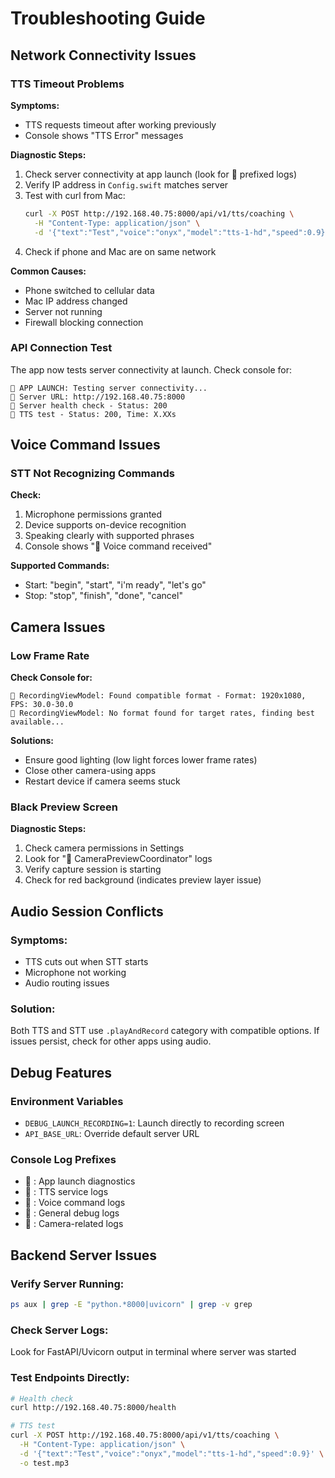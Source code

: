 # Troubleshooting Guide

## Network Connectivity Issues

### TTS Timeout Problems

**Symptoms:**
- TTS requests timeout after working previously
- Console shows "TTS Error" messages

**Diagnostic Steps:**
1. Check server connectivity at app launch (look for 🚀 prefixed logs)
2. Verify IP address in `Config.swift` matches server
3. Test with curl from Mac: 
   ```bash
   curl -X POST http://192.168.40.75:8000/api/v1/tts/coaching \
     -H "Content-Type: application/json" \
     -d '{"text":"Test","voice":"onyx","model":"tts-1-hd","speed":0.9}'
   ```
4. Check if phone and Mac are on same network

**Common Causes:**
- Phone switched to cellular data
- Mac IP address changed
- Server not running
- Firewall blocking connection

### API Connection Test

The app now tests server connectivity at launch. Check console for:
```
🚀 APP LAUNCH: Testing server connectivity...
🚀 Server URL: http://192.168.40.75:8000
🚀 Server health check - Status: 200
🚀 TTS test - Status: 200, Time: X.XXs
```

## Voice Command Issues

### STT Not Recognizing Commands

**Check:**
1. Microphone permissions granted
2. Device supports on-device recognition
3. Speaking clearly with supported phrases
4. Console shows "🎤 Voice command received"

**Supported Commands:**
- Start: "begin", "start", "i'm ready", "let's go"
- Stop: "stop", "finish", "done", "cancel"

## Camera Issues

### Low Frame Rate

**Check Console for:**
```
🐛 RecordingViewModel: Found compatible format - Format: 1920x1080, FPS: 30.0-30.0
🐛 RecordingViewModel: No format found for target rates, finding best available...
```

**Solutions:**
- Ensure good lighting (low light forces lower frame rates)
- Close other camera-using apps
- Restart device if camera seems stuck

### Black Preview Screen

**Diagnostic Steps:**
1. Check camera permissions in Settings
2. Look for "🐛 CameraPreviewCoordinator" logs
3. Verify capture session is starting
4. Check for red background (indicates preview layer issue)

## Audio Session Conflicts

### Symptoms:
- TTS cuts out when STT starts
- Microphone not working
- Audio routing issues

### Solution:
Both TTS and STT use `.playAndRecord` category with compatible options. If issues persist, check for other apps using audio.

## Debug Features

### Environment Variables
- `DEBUG_LAUNCH_RECORDING=1`: Launch directly to recording screen
- `API_BASE_URL`: Override default server URL

### Console Log Prefixes
- 🚀 : App launch diagnostics
- 🎵 : TTS service logs
- 🎤 : Voice command logs
- 🐛 : General debug logs
- 📸 : Camera-related logs

## Backend Server Issues

### Verify Server Running:
```bash
ps aux | grep -E "python.*8000|uvicorn" | grep -v grep
```

### Check Server Logs:
Look for FastAPI/Uvicorn output in terminal where server was started

### Test Endpoints Directly:
```bash
# Health check
curl http://192.168.40.75:8000/health

# TTS test
curl -X POST http://192.168.40.75:8000/api/v1/tts/coaching \
  -H "Content-Type: application/json" \
  -d '{"text":"Test","voice":"onyx","model":"tts-1-hd","speed":0.9}' \
  -o test.mp3
```